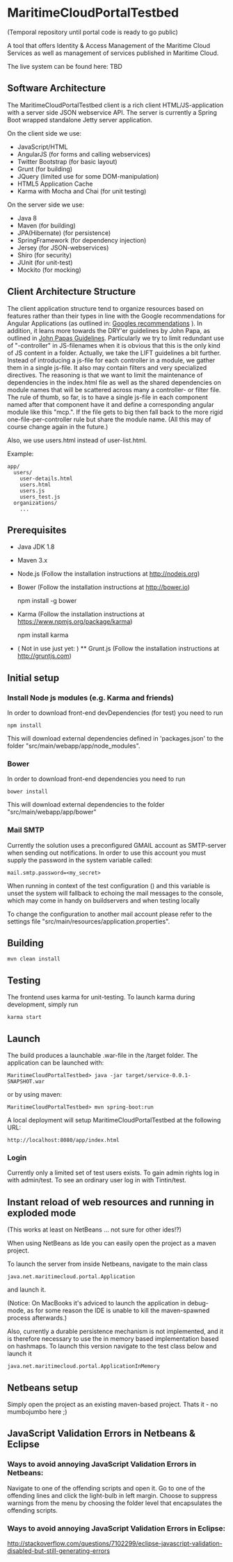 MaritimeCloudPortalTestbed
==========================

(Temporal repository until portal code is ready to go public)

A tool that offers Identity & Access Management of the Maritime Cloud Services as 
well as management of services published in Maritime Cloud.

The live system can be found here: TBD

## Software Architecture

The MaritimeCloudPortalTestbed client is a rich client HTML/JS-application with a server side JSON 
webservice API. The server is currently a Spring Boot wrapped standalone Jetty server application.

On the client side we use:

* JavaScript/HTML
* AngularJS (for forms and calling webservices)
* Twitter Bootstrap (for basic layout)
* Grunt (for building)
* JQuery (limited use for some DOM-manipulation)
* HTML5 Application Cache
* Karma with Mocha and Chai (for unit testing)

On the server side we use:

* Java 8
* Maven (for building)
* JPA(Hibernate) (for persistence)
* SpringFramework (for dependency injection)
* Jersey (for JSON-webservices)
* Shiro (for security)
* JUnit (for unit-test)
* Mockito (for mocking)


## Client Architecture Structure

The client application structure tend to organize resources based on features rather than their types in line 
with the Google recommendations for Angular Applications (as outlined in: [Googles 
recommendations](https://docs.google.com/document/d/1XXMvReO8-Awi1EZXAXS4PzDzdNvV6pGcuaF4Q9821Es/pub) ). 
In addition, it leans more towards the DRY'er guidelines by John Papa, as outlined 
in [John Papas Guidelines](http://www.johnpapa.net/angular-app-structuring-guidelines/). Particularly we try to 
limit redundant use of "-controller" in JS-filenames when it is obvious that this is the only kind of JS 
content in a folder. Actually, we take the LIFT guidelines a bit further. Instead of introducing a js-file for 
each controller in a module, we gather them in a single js-file. It also may contain filters and very 
specialized directives. The reasoning is that we want to limit the maintenance of dependencies in the index.html 
file as well as the shared dependencies on module names that will be scattered across many a controller- or 
filter file.   
The rule of thumb, so far, is to have a single js-file in each component named after that component have it and 
define a corresponding angular module like this "mcp.<component name>". If the file gets to big then fall back 
to the more rigid one-file-per-controller rule but share the module name. (All this may of course change again 
in the future.) 

Also, we use users.html instead of user-list.html.

Example:

```
app/
  users/
    user-details.html
    users.html
    users.js
    users_test.js
  organizations/
    ...  
```

## Prerequisites ##

* Java JDK 1.8
* Maven 3.x
* Node.js (Follow the installation instructions at http://nodejs.org)
* Bower (Follow the installation instructions at http://bower.io)

    npm install -g bower

* Karma (Follow the installation instructions at https://www.npmjs.org/package/karma)

    npm install karma

* ( Not in use just yet: )
** Grunt.js (Follow the installation instructions at http://gruntjs.com)

## Initial setup

### Install Node js modules (e.g. Karma and friends)

In order to download front-end devDependencies (for test) you need to run

    npm install

This will download external dependencies defined in 'packages.json' to the folder "src/main/webapp/app/node_modules".

### Bower

In order to download front-end dependencies you need to run

    bower install

This will download external dependencies to the folder "src/main/webapp/app/bower"

### Mail SMTP

Currently the solution uses a preconfigured GMAIL account as SMTP-server when 
sending out notifications. In order to use this account you must supply the 
password in the system variable called:

    mail.smtp.password=<my_secret>

When running in context of the test configuration () and this variable is unset 
the system will fallback to echoing the mail messages to the console, which may 
come in handy on buildservers and when testing locally

To change the configuration to another mail account please refer to the settings 
file "src/main/resources/application.properties".

## Building ##

    mvn clean install

## Testing ##

The frontend uses karma for unit-testing. To launch karma during development, simply run

    karma start

## Launch

The build produces a launchable .war-file in the /target folder. The application can be launched with:

    MaritimeCloudPortalTestbed> java -jar target/service-0.0.1-SNAPSHOT.war

or by using maven:

    MaritimeCloudPortalTestbed> mvn spring-boot:run

A local deployment will setup MaritimeCloudPortalTestbed at the following URL:

    http://localhost:8080/app/index.html

### Login

Currently only a limited set of test users exists. To gain admin rights log in with admin/test. To see an ordinary user log in with 
Tintin/test.


## Instant reload of web resources and running in exploded mode

(This works at least on NetBeans ... not sure for other ides!?)

When using NetBeans as Ide you can easily open the project as a maven project.

To launch the server from inside Netbeans, navigate to the main class 

    java.net.maritimecloud.portal.Application

and launch it. 

(Notice: On MacBooks it's adviced to launch the application in debug-mode, as for some reason the IDE is unable to kill the maven-spawned 
process afterwards.)

Also, currently a durable persistence mechanism is not implemented, and it is therefore necessary to use the in memory based implementation 
based on hashmaps. To launch this version navigate to the test class below and launch it 

    java.net.maritimecloud.portal.ApplicationInMemory


## Netbeans setup ##

Simply open the project as an existing maven-based project. Thats it - no mumbojumbo here ;)


## JavaScript Validation Errors in Netbeans & Eclipse

### Ways to avoid annoying JavaScript Validation Errors in Netbeans:

Navigate to one of the offending scripts and open it. Go to one of the offending lines and click the light-bulb in left margin. 
Choose to suppress warnings from the menu by choosing the folder level that encapsulates the offending scripts.

### Ways to avoid annoying JavaScript Validation Errors in Eclipse:

http://stackoverflow.com/questions/7102299/eclipse-javascript-validation-disabled-but-still-generating-errors



